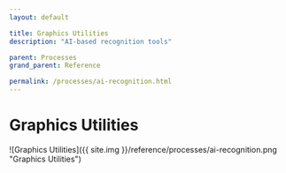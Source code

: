 ```yaml
---
layout: default

title: Graphics Utilities
description: "AI-based recognition tools"

parent: Processes
grand_parent: Reference

permalink: /processes/ai-recognition.html
---
```

# Graphics Utilities

![Graphics Utilities]({{ site.img }}/reference/processes/ai-recognition.png "Graphics Utilities") 
